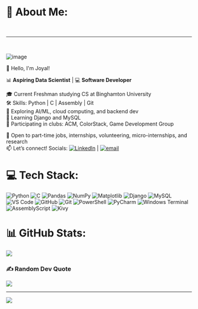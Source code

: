 # 💫 About Me:

<br>

***

<br>

![image](https://github.com/user-attachments/assets/dc13aa4e-1c91-49a6-956c-613c4ca4aaff)



👋 Hello, I'm Joyal!

📊 **Aspiring Data Scientist** | 💻 **Software Developer** 

🎓 Current Freshman studying CS at Binghamton University  
🛠️ Skills: Python | C | Assembly | Git  
🤖 Exploring AI/ML, cloud computing, and backend dev  
🧠 Learning Django and MySQL  
👥 Participating in clubs: ACM, ColorStack, Game Development Group  

💼 Open to part-time jobs, internships, volunteering, micro-internships, and research  
📫 Let’s connect! Socials: [![LinkedIn](https://img.shields.io/badge/LinkedIn-%230077B5.svg?logo=linkedin&logoColor=white)](https://www.linkedin.com/in/joyal-paul-955280354/) | [![email](https://img.shields.io/badge/Email-D14836?logo=gmail&logoColor=white)](mailto:joyalmathewpaul@gmail.com) 


# 💻 Tech Stack: 
![Python](https://img.shields.io/badge/python-3670A0?style=for-the-badge&logo=python&logoColor=ffdd54) ![C](https://img.shields.io/badge/c-%2300599C.svg?style=for-the-badge&logo=c&logoColor=white) ![Pandas](https://img.shields.io/badge/pandas-%23150458.svg?style=for-the-badge&logo=pandas&logoColor=white) ![NumPy](https://img.shields.io/badge/numpy-%23013243.svg?style=for-the-badge&logo=numpy&logoColor=white) ![Matplotlib](https://img.shields.io/badge/Matplotlib-%23ffffff.svg?style=for-the-badge&logo=Matplotlib&logoColor=black) ![Django](https://img.shields.io/badge/django-%23092E20.svg?style=for-the-badge&logo=django&logoColor=white) ![MySQL](https://img.shields.io/badge/mysql-4479A1.svg?style=for-the-badge&logo=mysql&logoColor=white) ![VS Code](https://img.shields.io/badge/VS%20Code-%23007ACC?style=for-the-badge&logo=visual-studio-code&logoColor=white) ![GitHub](https://img.shields.io/badge/github-%23121011.svg?style=for-the-badge&logo=github&logoColor=white) ![Git](https://img.shields.io/badge/git-%23F05033.svg?style=for-the-badge&logo=git&logoColor=white) ![PowerShell](https://img.shields.io/badge/PowerShell-%235391FE.svg?style=for-the-badge&logo=powershell&logoColor=white) ![PyCharm](https://img.shields.io/badge/PyCharm-%23000000?style=for-the-badge&logo=pycharm&logoColor=white) ![Windows Terminal](https://img.shields.io/badge/Windows%20Terminal-%234D4D4D.svg?style=for-the-badge&logo=windows-terminal&logoColor=white) ![AssemblyScript](https://img.shields.io/badge/assembly%20script-%23000000.svg?style=for-the-badge&logo=assemblyscript&logoColor=white) ![Kivy](https://img.shields.io/badge/Kivy-%23A8E06B?style=for-the-badge&logo=kivy&logoColor=white) 


# 📊 GitHub Stats:
![](https://github-readme-stats.vercel.app/api/top-langs/?username=JoyalMPaul&theme=dark&hide_border=false&include_all_commits=false&count_private=false&layout=compact)

### ✍️ Random Dev Quote
![](https://quotes-github-readme.vercel.app/api?type=horizontal&theme=radical)

---
[![](https://visitcount.itsvg.in/api?id=JoyalMPaul&icon=0&color=0)](https://visitcount.itsvg.in)

<!-- Proudly created with GPRM ( https://gprm.itsvg.in ) -->
